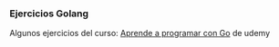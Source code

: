 ### Ejercicios Golang

Algunos ejercicios del curso: [Aprende a programar con Go](https://www.udemy.com/course/aprende-a-programar-con-go/) de udemy

